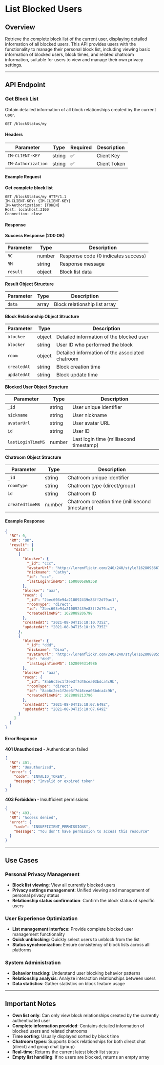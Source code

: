 # List Blocked Users

## Overview

Retrieve the complete block list of the current user, displaying detailed information of all blocked users. This API provides users with the functionality to manage their personal block list, including viewing basic information of blocked users, block times, and related chatroom information, suitable for users to view and manage their own privacy settings.

------

## API Endpoint

### Get Block List

Obtain detailed information of all block relationships created by the current user.

```http
GET /blockStatus/my
```

#### Headers

| Parameter | Type | Required | Description |
| ---- | ---- | ---- | ---- |
| `IM-CLIENT-KEY` | string | ✅ | Client Key |
| `IM-Authorization` | string | ✅ | Client Token |

#### Example Request

**Get complete block list**

```http
GET /blockStatus/my HTTP/1.1
IM-CLIENT-KEY: {IM-CLIENT-KEY}
IM-Authorization: {TOKEN}
Host: localhost:3100
Connection: close
```

#### Response

**Success Response (200 OK)**

| Parameter | Type | Description |
| ---- | ---- | ---- |
| `RC` | number | Response code (0 indicates success) |
| `RM` | string | Response message |
| `result` | object | Block list data |

**Result Object Structure**

| Parameter | Type | Description |
| ---- | ---- | ---- |
| `data` | array | Block relationship list array |

**Block Relationship Object Structure**

| Parameter | Type | Description |
| ---- | ---- | ---- |
| `blockee` | object | Detailed information of the blocked user |
| `blocker` | string | User ID who performed the block |
| `room` | object | Detailed information of the associated chatroom |
| `createdAt` | string | Block creation time |
| `updatedAt` | string | Block update time |

**Blocked User Object Structure**

| Parameter | Type | Description |
| ---- | ---- | ---- |
| `_id` | string | User unique identifier |
| `nickname` | string | User nickname |
| `avatarUrl` | string | User avatar URL |
| `id` | string | User ID |
| `lastLoginTimeMS` | number | Last login time (millisecond timestamp) |

**Chatroom Object Structure**

| Parameter | Type | Description |
| ---- | ---- | ---- |
| `_id` | string | Chatroom unique identifier |
| `roomType` | string | Chatroom type (direct/group) |
| `id` | string | Chatroom ID |
| `createdTimeMS` | number | Chatroom creation time (millisecond timestamp) |

#### Example Response

```json
{
  "RC": 0,
  "RM": "OK",
  "result": {
    "data": [
      {
        "blockee": {
          "_id": "ccc",
          "avatarUrl": "http://loremflickr.com/240/240/style?1628093667",
          "nickname": "Cathy",
          "id": "ccc",
          "lastLoginTimeMS": 1600006869368
        },
        "blocker": "aaa",
        "room": {
          "_id": "2bec603e94a210092439e83ff2d79ac1",
          "roomType": "direct",
          "id": "2bec603e94a210092439e83ff2d79ac1",
          "createdTimeMS": 1628089206798
        },
        "createdAt": "2021-08-04T15:18:10.735Z",
        "updatedAt": "2021-08-04T15:18:10.735Z"
      },
      {
        "blockee": {
          "_id": "ddd",
          "nickname": "Dina",
          "avatarUrl": "http://loremflickr.com/240/240/style?1628088855",
          "id": "ddd",
          "lastLoginTimeMS": 1628094314986
        },
        "blocker": "aaa",
        "room": {
          "_id": "8ab6c2ec1f2ee3f7d46cea03bdca4c9b",
          "roomType": "direct",
          "id": "8ab6c2ec1f2ee3f7d46cea03bdca4c9b",
          "createdTimeMS": 1628089213796
        },
        "createdAt": "2021-08-04T15:18:07.649Z",
        "updatedAt": "2021-08-04T15:18:07.649Z"
      }
    ]
  }
}
```

#### Error Response

**401 Unauthorized** - Authentication failed

```json
{
  "RC": 401,
  "RM": "Unauthorized",
  "error": {
    "code": "INVALID_TOKEN",
    "message": "Invalid or expired token"
  }
}
```

**403 Forbidden** - Insufficient permissions

```json
{
  "RC": 403,
  "RM": "Access denied",
  "error": {
    "code": "INSUFFICIENT_PERMISSIONS",
    "message": "You don't have permission to access this resource"
  }
}
```

------

## Use Cases

### Personal Privacy Management
- **Block list viewing**: View all currently blocked users
- **Privacy settings management**: Unified viewing and management of personal privacy status
- **Relationship status confirmation**: Confirm the block status of specific users

### User Experience Optimization
- **List management interface**: Provide complete blocked user management functionality
- **Quick unblocking**: Quickly select users to unblock from the list
- **Status synchronization**: Ensure consistency of block lists across all platforms

### System Administration
- **Behavior tracking**: Understand user blocking behavior patterns
- **Relationship analysis**: Analyze interaction relationships between users
- **Data statistics**: Gather statistics on block feature usage

------

## Important Notes

- **Own list only**: Can only view block relationships created by the currently authenticated user
- **Complete information provided**: Contains detailed information of blocked users and related chatrooms
- **Time sorting**: Usually displayed sorted by block time
- **Chatroom types**: Supports block relationships for both direct chat (direct) and group chat (group)
- **Real-time**: Returns the current latest block list status
- **Empty list handling**: If no users are blocked, returns an empty array